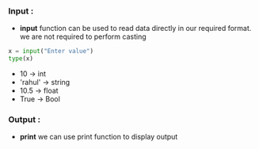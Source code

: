 ### Input : 

- **input** function can be used to read data directly in our required format. we are not required to perform casting

```python
x = input("Enter value")
type(x)
```
- 10 -> int
- 'rahul' -> string
- 10.5 -> float
- True -> Bool

### Output : 

- **print** we can use print function to display output